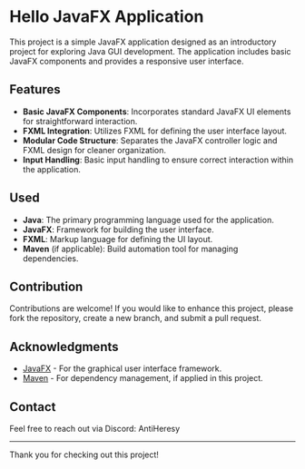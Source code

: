 # Hello JavaFX Application

This project is a simple JavaFX application designed as an introductory project for exploring Java GUI development. The application includes basic JavaFX components and provides a responsive user interface.

## Features

- **Basic JavaFX Components**: Incorporates standard JavaFX UI elements for straightforward interaction.
- **FXML Integration**: Utilizes FXML for defining the user interface layout.
- **Modular Code Structure**: Separates the JavaFX controller logic and FXML design for cleaner organization.
- **Input Handling**: Basic input handling to ensure correct interaction within the application.

## Used

- **Java**: The primary programming language used for the application.
- **JavaFX**: Framework for building the user interface.
- **FXML**: Markup language for defining the UI layout.
- **Maven** (if applicable): Build automation tool for managing dependencies.

## Contribution

Contributions are welcome! If you would like to enhance this project, please fork the repository, create a new branch, and submit a pull request.

## Acknowledgments

- [JavaFX](https://openjfx.io/) - For the graphical user interface framework.
- [Maven](https://maven.apache.org/) - For dependency management, if applied in this project.

## Contact

Feel free to reach out via Discord: AntiHeresy

---

Thank you for checking out this project!
